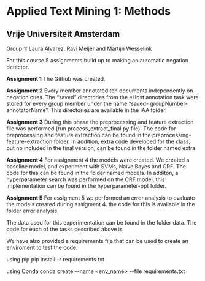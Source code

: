 # Applied Text Mining 1: Methods
## Vrije Universiteit Amsterdam 
Group 1: Laura Alvarez, Ravi Meijer and Martijn Wesselink

For this course 5 assignments build up to making an automatic negation detector. 

**Assignment 1**
The Github was created. 

**Assignment 2**
Every member annotated ten documents independently on negation cues. 
The “saved” directories from the eHost annotation task were stored for every group member under the name “saved- groupNumber-annotatorName”. This directories are available in the IAA folder.

**Assignment 3** 
During this phase the preprocessing and feature extraction file was performed (run process_extract_final.py file). The code for preprocessing and feature extraction can be found in the preprocessing-feature-extraction folder. In addition, extra code developed for the class, but no included in the final version, can be found in the folder named extra.

**Assignment 4**
For assignment 4 the models were created. We created a baseline model, and experiment with SVMs, Naive Bayes and CRF. The code for this can be found in the folder named models. In additon, a hyperparameter search was performed on the CRF model, this implementation can be found in the hyperparameter-opt folder.

**Assignment 5**
For assigment 5 we performed an error analysis to evaluate the models created during assigment 4. the code for this is available in the folder error analysis.


The data used for this experimentation can be found in the folder data. The code for each of the tasks described above is 


We have also provided a requirements file that can be used to create an enviroment to test the code.

using pip
pip install -r requirements.txt

using Conda
conda create --name <env_name> --file requirements.txt
